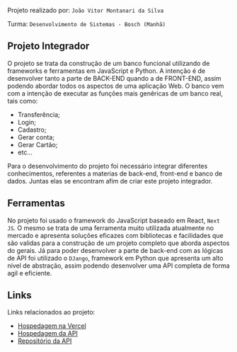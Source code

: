 Projeto realizado por: `João Vitor Montanari da Silva`

Turma: `Desenvolvimento de Sistemas - Bosch (Manhã)`

## Projeto Integrador

O projeto se trata da construção de um banco funcional utilizando de frameworks e ferramentas em JavaScript e Python. A intenção é de desenvolver tanto a parte de BACK-END quando a de FRONT-END, assim podendo abordar todos os aspectos de uma aplicação Web. O banco vem com a intenção de executar as funções mais genêricas de um banco real, tais como:
- Transferência;
- Login;
- Cadastro;
- Gerar conta;
- Gerar Cartão;
- etc...

Para o desenvolvimento do projeto foi necessário integrar diferentes conhecimentos, referentes a materias de back-end, front-end e banco de dados. Juntas elas se encontram afim de criar este projeto integrador.

## Ferramentas

No projeto foi usado o framework do JavaScript baseado em React, `Next JS`. O mesmo se trata de uma ferramenta muito utilizada atualmente no mercado e apresenta soluções eficazes com bibliotecas e facilidades que são validas para a construção de um projeto completo que aborda aspectos do gerais.
Já para poder desenvolver a parte de back-end com as lógicas de API foi utilizado o `DJango`, framework em Python que apresenta um alto nível de abstração, assim podendo desenvolver uma API completa de forma agil e eficiente.

## Links

Links relacionados ao projeto:
- [Hospedagem na Vercel](https://boobank.vercel.app/)
- [Hospedagem da API](https://projeto-api-backend.azurewebsites.net/)
- [Repositório da API](https://github.com/joao-montanari/back-end)
